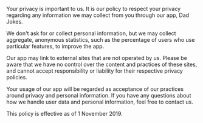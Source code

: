 Your privacy is important to us. It is our policy to respect your privacy
regarding any information we may collect from you through our app, Dad Jokes.

We don't ask for or collect personal information, but we may collect aggregate,
anonymous statistics, such as the percentage of users who use particular
features, to improve the app.

Our app may link to external sites that are not operated by us. Please be aware
that we have no control over the content and practices of these sites, and
cannot accept responsibility or liability for their respective privacy policies.

Your usage of our app will be regarded as acceptance of our practices around
privacy and personal information. If you have any questions about how we handle
user data and personal information, feel free to contact us.

This policy is effective as of 1 November 2019.